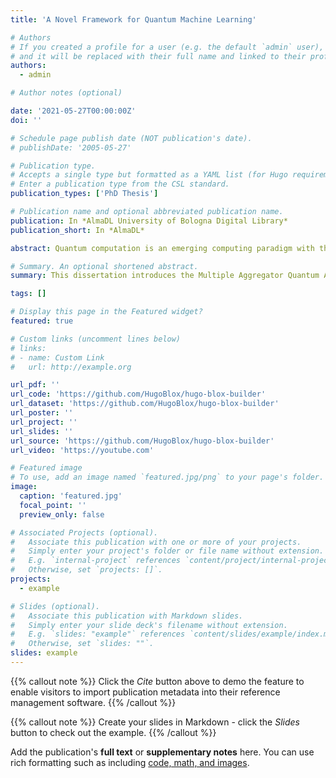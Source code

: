 ```yaml
---
title: 'A Novel Framework for Quantum Machine Learning'

# Authors
# If you created a profile for a user (e.g. the default `admin` user), write the username (folder name) here
# and it will be replaced with their full name and linked to their profile.
authors:
  - admin

# Author notes (optional)

date: '2021-05-27T00:00:00Z'
doi: ''

# Schedule page publish date (NOT publication's date).
# publishDate: '2005-05-27'

# Publication type.
# Accepts a single type but formatted as a YAML list (for Hugo requirements).
# Enter a publication type from the CSL standard.
publication_types: ['PhD Thesis']

# Publication name and optional abbreviated publication name.
publication: In *AlmaDL University of Bologna Digital Library*
publication_short: In *AlmaDL*

abstract: Quantum computation is an emerging computing paradigm with the potential to revolutionise the world of information technology. It leverages the laws of quantum mechanics to endow quantum machines with tremendous computing power, thus enabling the solution of problems impossible to address with classical devices. For this reason, the field is attracting ever-increasing attention from both academic and private sectors, and its full potential is still to be understood. This dissertation investigates how classical machine learning can benefit from quantum computing and provides several contributions to the emerging field of Quantum Machine Learning. The idea is to provide a universal and efficient framework that can reproduce the output of a plethora of classical machine learning algorithms exploiting quantum computation’s advantages. The proposed framework is named Multiple Aggregator Quantum Algorithm (MAQA) due to its capability to combine multiple functions to solve typical supervised learning tasks. Thanks to this property, in its general formulation MAQA can be potentially adopted as the quantum counterpart of all those models falling into the scheme of aggregation of multiple functions. The theoretical design of the quantum algorithm and the corresponding circuit’s implementation are presented. As a second meaningful addition, two practical applications are illustrated; the quantum version of ensemble methods and neural networks. The final contribution addresses the restriction to linear operations imposed by quantum mechanics. The idea is to exploit a quantum transposition of classical Splines to approximate non-linear functions, thus overcoming this limitation and introducing significant advantages in terms of computational complexity theory.

# Summary. An optional shortened abstract.
summary: This dissertation introduces the Multiple Aggregator Quantum Algorithm (MAQA), aiming to bridge classical machine learning with quantum computing. MAQA serves as a versatile framework for quantum machine learning, addressing linear operation constraints and offering potential advancements in computational complexity theory.

tags: []

# Display this page in the Featured widget?
featured: true

# Custom links (uncomment lines below)
# links:
# - name: Custom Link
#   url: http://example.org

url_pdf: ''
url_code: 'https://github.com/HugoBlox/hugo-blox-builder'
url_dataset: 'https://github.com/HugoBlox/hugo-blox-builder'
url_poster: ''
url_project: ''
url_slides: ''
url_source: 'https://github.com/HugoBlox/hugo-blox-builder'
url_video: 'https://youtube.com'

# Featured image
# To use, add an image named `featured.jpg/png` to your page's folder.
image:
  caption: 'featured.jpg'
  focal_point: ''
  preview_only: false

# Associated Projects (optional).
#   Associate this publication with one or more of your projects.
#   Simply enter your project's folder or file name without extension.
#   E.g. `internal-project` references `content/project/internal-project/index.md`.
#   Otherwise, set `projects: []`.
projects:
  - example

# Slides (optional).
#   Associate this publication with Markdown slides.
#   Simply enter your slide deck's filename without extension.
#   E.g. `slides: "example"` references `content/slides/example/index.md`.
#   Otherwise, set `slides: ""`.
slides: example
---
```


{{% callout note %}}
Click the _Cite_ button above to demo the feature to enable visitors to import publication metadata into their reference management software.
{{% /callout %}}

{{% callout note %}}
Create your slides in Markdown - click the _Slides_ button to check out the example.
{{% /callout %}}

Add the publication's **full text** or **supplementary notes** here. You can use rich formatting such as including [code, math, and images](https://docs.hugoblox.com/content/writing-markdown-latex/).
